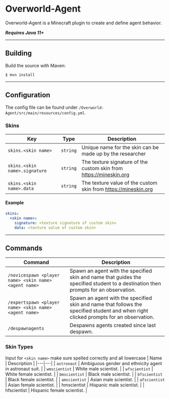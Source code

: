 # Overworld-Agent

Overworld-Agent is a Minecraft plugin to create and define agent behavior. 

_**Requires Java 11+**_

---

## Building
Build the source with Maven:
```
$ mvn install
```

---

## Configuration
The config file can be found under `/Overworld-Agent/src/main/resources/config.yml`.

### Skins
| Key | Type | Description |
|---|---|---|
|`skins.<skin name>`|`string`|Unique name for the skin can be made up by the researcher|
|`skins.<skin name>.signature`|`string`|The texture signature of the custom skin from https://mineskin.org|
|`skins.<skin name>.data`|`string`|The texture value of the custom skin from https://mineskin.org|


#### Example
```yaml
skins:
  <skin name>:
    signature: <texture signature of custom skin>
    data: <texture value of custom skin>
```
---

## Commands
| Command                                                                                | Description                                                                                                                          |
|----------------------------------------------------------------------------------------|--------------------------------------------------------------------------------------------------------------------------------------|
| `/novicespawn <player name> <skin name> <agent name>`                                  | Spawn an agent with the specified skin and name that guides the specified student to a destination then prompts for an observation.  |
| `/expertspawn <player name> <skin name> <agent name>`                                  | Spawn an agent with the specified skin and name that follows the specified student and when right clicked prompts for an observation.|
| `/despawnagents`                                  | Despawns agents created since last despawn.|

### Skin Types
Input for `<skin name>` make sure spelled correctly and all lowercase
| Name | Description |
|---|---|
| `astronaut` | Ambiguous gender and ethnicity agent in astronaut suit. |
| `wmscientist` | White male scientist. |
| `wfscientist` | White female scientist. |
| `bmscientist` | Black male scientist. |
| `bfscientist` | Black female scientist. |
| `amscientist` | Asian male scientist. |
| `afscientist` | Asian female scientist. |
| hmscientist | Hispanic male scientist. |
| hfscientist | Hispanic female scientist. |

